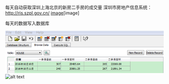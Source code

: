 每天自动获取深圳上海北京的新房二手房的成交量
深圳市房地产信息系统：http://ris.szpl.gov.cn/
[image](http://www.30daydo.com/uploads/article/20161012/a174e3e3ea03c9c2f275c2c05ea83dd3.PNG)[image]

每天的数据写入数据库

![写入数据库](resource/pic1.PNG)
![alt text](http://www.30daydo.com/uploads/article/20161012/a174e3e3ea03c9c2f275c2c05ea83dd3.PNG "MYPHOTO")